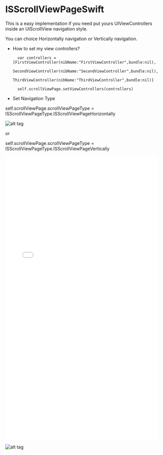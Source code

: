 # ISScrollViewPageSwift

This is a easy implementation if you need put yours UIViewControllers inside an UIScrollView navigation style.

You can choice Horizontally navigation or Vertically navigation.

- How to set my view controllers?

        var controllers = [FirstViewController(nibName:"FirstViewController",bundle:nil),
                           SecondViewController(nibName:"SecondViewController",bundle:nil),
                           ThirdViewController(nibName:"ThirdViewController",bundle:nil)]
        
        self.scrollViewPage.setViewControllers(controllers)
        

- Set Navigation Type

self.scrollViewPage.scrollViewPageType = ISScrollViewPageType.ISScrollViewPageHorizontally

![alt tag](http://media.giphy.com/media/3xz2BMFd73WBt7YhiM/giphy.gif)

or 

self.scrollViewPage.scrollViewPageType = ISScrollViewPageType.ISScrollViewPageVertically

<iframe src="//giphy.com/embed/lXiRrhjp7gsq9hdBe" width="480" height="894" frameBorder="0" webkitAllowFullScreen mozallowfullscreen allowFullScreen></iframe>

![alt tag](http://i.giphy.com/lXiRrhjp7gsq9hdBe.gif)
